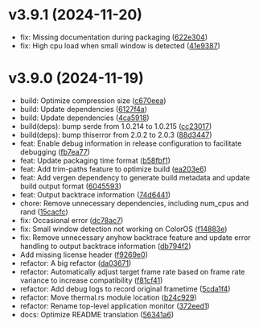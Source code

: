 # v3.9.1 (2024-11-20)

* fix: Missing documentation during packaging ([622e304](https://github.com/shadow3aaa/fas-rs/commit/622e304))
* fix: High cpu load when small window is detected ([41e9387](https://github.com/shadow3aaa/fas-rs/commit/41e9387))

# v3.9.0 (2024-11-19)

* build: Optimize compression size ([c670eea](https://github.com/shadow3aaa/fas-rs/commit/c670eea))
* build: Update dependencies ([6127f4a](https://github.com/shadow3aaa/fas-rs/commit/6127f4a))
* build: Update dependencies ([4ca5918](https://github.com/shadow3aaa/fas-rs/commit/4ca5918))
* build(deps): bump serde from 1.0.214 to 1.0.215 ([cc23017](https://github.com/shadow3aaa/fas-rs/commit/cc23017))
* build(deps): bump thiserror from 2.0.2 to 2.0.3 ([88d3447](https://github.com/shadow3aaa/fas-rs/commit/88d3447))
* feat: Enable debug information in release configuration to facilitate debugging ([fb7ea77](https://github.com/shadow3aaa/fas-rs/commit/fb7ea77))
* feat: Update packaging time format ([b58fbf1](https://github.com/shadow3aaa/fas-rs/commit/b58fbf1))
* feat: Add trim-paths feature to optimize build ([ea203e6](https://github.com/shadow3aaa/fas-rs/commit/ea203e6))
* feat: Add vergen dependency to generate build metadata and update build output format ([6045593](https://github.com/shadow3aaa/fas-rs/commit/6045593))
* feat: Output backtrace information ([74d6441](https://github.com/shadow3aaa/fas-rs/commit/74d6441))
* chore: Remove unnecessary dependencies, including num_cpus and rand ([15cacfc](https://github.com/shadow3aaa/fas-rs/commit/15cacfc))
* fix: Occasional error ([dc78ac7](https://github.com/shadow3aaa/fas-rs/commit/dc78ac7))
* fix: Small window detection not working on ColorOS ([f14883e](https://github.com/shadow3aaa/fas-rs/commit/f14883e))
* fix: Remove unnecessary anyhow backtrace feature and update error handling to output backtrace information ([db794f2](https://github.com/shadow3aaa/fas-rs/commit/db794f2))
* Add missing license header ([f9269e0](https://github.com/shadow3aaa/fas-rs/commit/f9269e0))
* refactor: A big refactor ([da03671](https://github.com/shadow3aaa/fas-rs/commit/da03671))
* refactor: Automatically adjust target frame rate based on frame rate variance to increase compatibility ([f81cf41](https://github.com/shadow3aaa/fas-rs/commit/f81cf41))
* refactor: Add debug logs to record original frametime ([5cda1f4](https://github.com/shadow3aaa/fas-rs/commit/5cda1f4))
* refactor: Move thermal.rs module location ([b24c929](https://github.com/shadow3aaa/fas-rs/commit/b24c929))
* refactor: Rename top-level application monitor ([372eed1](https://github.com/shadow3aaa/fas-rs/commit/372eed1))
* docs: Optimize README translation ([56341a6](https://github.com/shadow3aaa/fas-rs/commit/56341a6))
